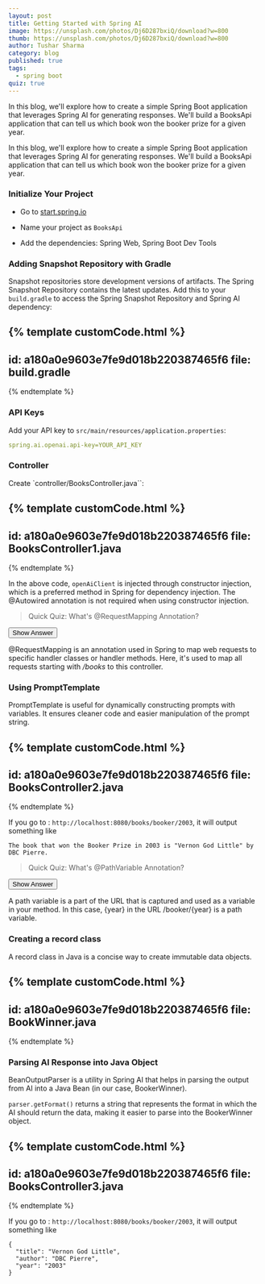 ```yaml
---
layout: post
title: Getting Started with Spring AI
image: https://unsplash.com/photos/Dj6D287bxiQ/download?w=800
thumb: https://unsplash.com/photos/Dj6D287bxiQ/download?w=800
author: Tushar Sharma
category: blog
published: true
tags:
  - spring boot
quiz: true
---
```


In this blog, we'll explore how to create a simple Spring Boot application that leverages Spring AI for generating responses. We'll build a BooksApi application that can tell us which book won the booker prize for a given year.<!-- truncate_here -->


In this blog, we'll explore how to create a simple Spring Boot application that leverages Spring AI for generating responses. We'll build a BooksApi application that can tell us which book won the booker prize for a given year.

### Initialize Your Project

* Go to [start.spring.io](https://start.spring.io/)

* Name your project as `BooksApi`

* Add the dependencies: Spring Web, Spring Boot Dev Tools

### Adding Snapshot Repository with Gradle

Snapshot repositories store development versions of artifacts. The Spring Snapshot Repository contains the latest updates. Add this to your `build.gradle` to access the Spring Snapshot Repository and Spring AI dependency:

{% template  customCode.html %}
---
id: a180a0e9603e7fe9d018b220387465f6
file: build.gradle
---
{% endtemplate %}

### API Keys

Add your API key to `src/main/resources/application.properties`:

```yaml
spring.ai.openai.api-key=YOUR_API_KEY
```

### Controller

Create `controller/BooksController.java``:

{% template  customCode.html %}
---
id: a180a0e9603e7fe9d018b220387465f6
file: BooksController1.java
---
{% endtemplate %}


In the above code, `openAiClient` is injected through constructor injection, which is a preferred method in Spring for dependency injection. The @Autowired annotation is not required when using constructor injection.

> Quick Quiz: What's @RequestMapping Annotation?

<button class="quiz-btn" data-showing="false" data-answer="answer1">Show Answer</button>
<div class="quiz-answer" id="answer1">
@RequestMapping is an annotation used in Spring to map web requests to specific handler classes or handler methods. Here, it's used to map all requests starting with <i>/books</i> to this controller.
</div>

### Using PromptTemplate

PromptTemplate is useful for dynamically constructing prompts with variables. It ensures cleaner code and easier manipulation of the prompt string.

{% template  customCode.html %}
---
id: a180a0e9603e7fe9d018b220387465f6
file: BooksController2.java
---
{% endtemplate %}

If you go to : `http://localhost:8080/books/booker/2003`, it will output something like 

```
The book that won the Booker Prize in 2003 is "Vernon God Little" by DBC Pierre.
```

> Quick Quiz: What's @PathVariable Annotation?

<button class="quiz-btn" data-showing="false" data-answer="answer2">Show Answer</button>
<div class="quiz-answer" id="answer2">
A path variable is a part of the URL that is captured and used as a variable in your method. In this case, {year} in the URL /booker/{year} is a path variable.
</div>

### Creating a record class

A record class in Java is a concise way to create immutable data objects.

{% template  customCode.html %}
---
id: a180a0e9603e7fe9d018b220387465f6
file: BookWinner.java
---
{% endtemplate %}

### Parsing AI Response into Java Object

BeanOutputParser is a utility in Spring AI that helps in parsing the output from AI into a Java Bean (in our case, BookerWinner).

`parser.getFormat()` returns a string that represents the format in which the AI should return the data, making it easier to parse into the BookerWinner object.

{% template  customCode.html %}
---
id: a180a0e9603e7fe9d018b220387465f6
file: BooksController3.java
---
{% endtemplate %}

If you go to : `http://localhost:8080/books/booker/2003`, it will output something like 

```
{
  "title": "Vernon God Little",
  "author": "DBC Pierre",
  "year": "2003"
}
```